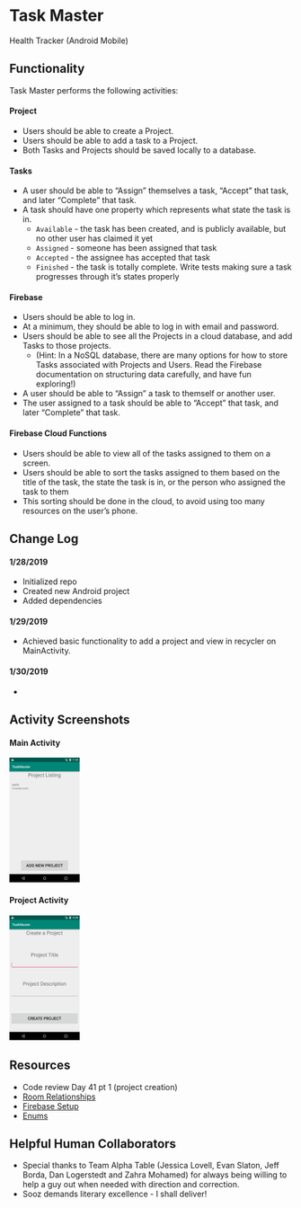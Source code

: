 # Task Master
Health Tracker (Android Mobile)

## Functionality
Task Master performs the following activities:

#### Project
* Users should be able to create a Project.
* Users should be able to add a task to a Project.
* Both Tasks and Projects should be saved locally to a database.

#### Tasks
* A user should be able to “Assign” themselves a task, “Accept” that task, and later “Complete” that task.
* A task should have one property which represents what state the task is in.
  * `Available` - the task has been created, and is publicly available, but no other user has claimed it yet
  * `Assigned` - someone has been assigned that task
  * `Accepted` - the assignee has accepted that task
  * `Finished` - the task is totally complete. Write tests making sure a task progresses through it’s states properly

#### Firebase
* Users should be able to log in.
* At a minimum, they should be able to log in with email and password.
* Users should be able to see all the Projects in a cloud database, and add Tasks to those projects.
  * (Hint: In a NoSQL database, there are many options for how to store Tasks associated with Projects and Users. Read the Firebase documentation on structuring data carefully, and have fun exploring!)
* A user should be able to “Assign” a task to themself or another user.
* The user assigned to a task should be able to “Accept” that task, and later “Complete” that task.

#### Firebase Cloud Functions
* Users should be able to view all of the tasks assigned to them on a screen.
* Users should be able to sort the tasks assigned to them based on the title of the task, the state the task is in, or the person who assigned the task to them
* This sorting should be done in the cloud, to avoid using too many resources on the user’s phone.

## Change Log
#### 1/28/2019
- Initialized repo
- Created new Android project
- Added dependencies

#### 1/29/2019
- Achieved basic functionality to add a project and view in recycler on MainActivity.

#### 1/30/2019
-

## Activity Screenshots
#### Main Activity
<p float="left">
  <img src="./screenshots/Screenshot_MainActivity.png" width="125" />
</p>

#### Project Activity
<p float="left">
  <img src="./screenshots/Screenshot_ProjectActivity.png" width="125" />
</p>

## Resources
* Code review Day 41 pt 1 (project creation)
* [Room Relationships](https://android.jlelse.eu/android-architecture-components-room-relationships-bf473510c14a)
* [Firebase Setup](https://firebase.google.com/docs/android/setup)
* [Enums](https://stackoverflow.com/questions/44498616/android-architecture-components-using-enums)

## Helpful Human Collaborators
* Special thanks to Team Alpha Table (Jessica Lovell, Evan Slaton, Jeff Borda, Dan Logerstedt and Zahra Mohamed) for always being willing to help a guy out when needed with direction and correction.
* Sooz demands literary excellence - I shall deliver!

